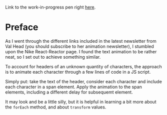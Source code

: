 Link to the work-in-progress pen right [here](https://codepen.io/borntofrappe/full/yEEjNL/).

# Preface 

As I went through the different links included in the latest newsletter from Val Head (you should subscribe to her animation newsletter), I stumbled upon the Nike React-Reactor page. I found the text animation to be rather neat, so I set out to achieve something similar.

To account for headers of an unknown quantity of characters, the approach is to animate each character through a few lines of code in a JS script.

Simply put: take the text of the header, consider each character and include each character in a span element. Apply the animation to the span elements, including a different delay for subsequemt element.

It may look and be a little silly, but it is helpful in learning a bit more about the `forEach` method, and about `transform` values.